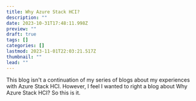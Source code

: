 ```yaml
---
title: Why Azure Stack HCI?
description: ""
date: 2023-10-31T17:48:11.998Z
preview: ""
draft: true
tags: []
categories: []
lastmod: 2023-11-01T22:03:21.517Z
thumbnail: ""
lead: ""
---
```

This blog isn't a continuation of my series of blogs about my experiences with Azure Stack HCI. However, I feel I wanted to right a blog about Why Azure Stack HCI? So this is it.

